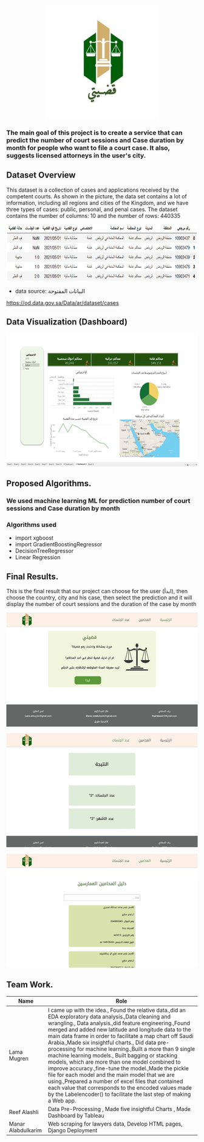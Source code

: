 
 <p align="center">
<img src="download.jfif" width="300" height="300">
</p>
 
 
### The main goal of this project is to create a service that can predict the number of court sessions and Case duration by month for people who want to file a court case. It also, suggests licensed attorneys in the user's city.


## Dataset Overview
This dataset is a collection of cases and applications received by the competent courts. As shown in the picture, the data set contains a lot of information, including all regions and cities of the Kingdom, and we have three types of cases: public, personal, and penal cases.
The dataset contains the number of columns: 10 and the number of rows: 440335
 
  <p align="center">
<img src="dataset1.png" width="600" height="150">
</p>

- data source: البيانات المفتوحة

https://od.data.gov.sa/Data/ar/dataset/cases

## Data Visualization (Dashboard)
 <p align="center">
<img src="dashbardtableau.png" width="600" height="350">
</p>



## Proposed Algorithms.
### We used machine learning ML for prediction  number of court sessions and Case duration by month
### Algorithms used 
- import xgboost
- import GradientBoostingRegressor
- DecisionTreeRegressor
- Linear Regression


## Final Results.
This is the final result that our project can choose for the user (ابدأ), then choose the country, city and his case, then select the prediction and it will display the number of court sessions and the duration of the case by month

 <p align="center">
<img src="web1.jpg" width="600" height="300">
</p>

 <p align="center">
<img src="web2.jpg" width="600" height="300">
</p>
 <p align="center">
<img src="web3.jpg" width="600" height="300">
</p>


## Team Work.

| Name | Role |
| ----------- | ----------- |
| Lama Mugren |I came up with the idea., Found the relative data.,did an EDA exploratory data analysis.,Data cleaning and wrangling., Data analysis.,did feature engineering.,Found merged and added new latitude and longitude data to the main data frame in order to facilitate a map chart off Saudi Arabia.,Made six insightful charts., Did data pre-processing for machine learning.,Built a more than 9 single machine learning models., Built bagging or stacking models, which are more than one model combined to improve accuracy.,fine-tune the model.,Made the pickle file for each model and the main model that we are using.,Prepared a number of excel files that contained each value that corresponds to the encoded values made by the Labelencoder() to facilitate the last step of making a Web app. |
| Reef Alashli | Data Pre-Processing , Made five insightful Charts , Made Dashboard by Tableau |
| Manar Alabdulkarim | Web scraping for lawyers data, Develop HTML pages, Django Deployment  |



